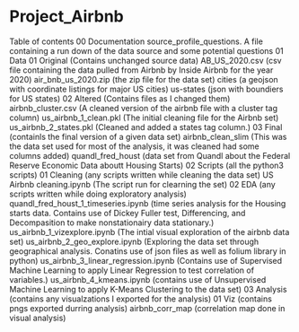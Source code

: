 # Project_Airbnb

Table of contents
  00 Documentation
    source_profile_questions. A file containing a run down of the data source and some potential questions
  01 Data
    01 Original (Contains unchanged source data)
      AB_US_2020.csv (csv file containing the data pulled from Airbnb by Inside Airbnb for the year 2020)
      air_bnb_us_2020.zip (the zip file for the data set)
      cities (a geojson with coordinate listings for major US cities)
      us-states (json with boundiers for US states)
    02 Altered (Contains files as I changed them)
      airbnb_cluster.csv (A cleaned version of the airbnb file with a cluster tag column)
      us_airbnb_1_clean.pkl (The initial cleaning file for the Airbnb set)
      us_airbnb_2_states.pkl (Cleaned and added a states tag column.)
    03 Final (containls the final version of a given data set)
      airbnb_clean_slim (This was the data set used for most of the analysis, it was cleaned had some columns added)
      quandl_fred_houst (data set from Quandl about the Federal Reserve Economic Data aboutt Housing Starts)
  02 Scripts (all the python3 scripts)
    01 Cleaning (any scripts written while cleaning the data set)
      US Airbnb cleaning.ipynb (The script run for clearning the set)
    02 EDA (any scripts written while doing exploratory analysis)
      quandl_fred_houst_1_timeseries.ipynb (time series analysis for the Housing starts data. Contains use of Dickey Fuller test, Differencing, and Decompasition to make nonstationairy data stationary.)
      us_airbnb_1_vizexplore.ipynb (The intial visual exploration of the airbnb data set)
      us_airbnb_2_geo_explore.ipynb (Exploring the data set through geographical analysis. Conatins use of json files as well as folium library in python)
      us_airbnb_3_linear_regression.ipynb (Contains use of Supervised Machine Learning to apply Linear Regression to test correlation of variables.)
      us_airbnb_4_kmeans.ipynb (contains use of Unsupervised Machine Learning to apply K-Means Clustering to the data set)
  03 Analysis (contains any visualzations I exported for the analysis)
    01 Viz (contains pngs exported durring analysis)
      airbnb_corr_map (correlation map done in visual analysis)
